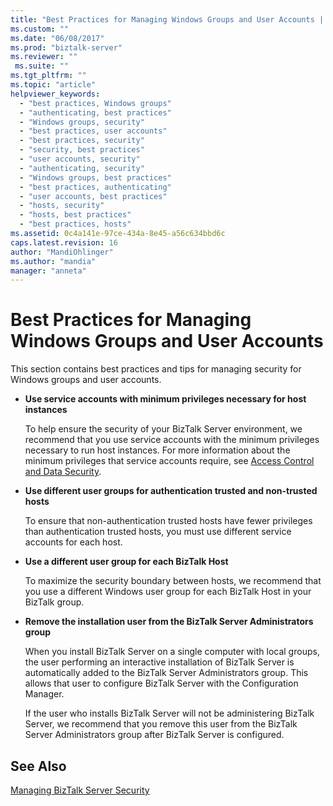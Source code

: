 ```yaml
---
title: "Best Practices for Managing Windows Groups and User Accounts | Microsoft Docs"
ms.custom: ""
ms.date: "06/08/2017"
ms.prod: "biztalk-server"
ms.reviewer: ""
 ms.suite: ""
ms.tgt_pltfrm: ""
ms.topic: "article"
helpviewer_keywords: 
  - "best practices, Windows groups"
  - "authenticating, best practices"
  - "Windows groups, security"
  - "best practices, user accounts"
  - "best practices, security"
  - "security, best practices"
  - "user accounts, security"
  - "authenticating, security"
  - "Windows groups, best practices"
  - "best practices, authenticating"
  - "user accounts, best practices"
  - "hosts, security"
  - "hosts, best practices"
  - "best practices, hosts"
ms.assetid: 0c4a141e-97ce-434a-8e45-a56c634bbd6c
caps.latest.revision: 16
author: "MandiOhlinger"
ms.author: "mandia"
manager: "anneta"
---
```

# Best Practices for Managing Windows Groups and User Accounts
This section contains best practices and tips for managing security for Windows groups and user accounts.  
  
-   **Use service accounts with minimum privileges necessary for host instances**  
  
     To help ensure the security of your BizTalk Server environment, we recommend that you use service accounts with the minimum privileges necessary to run host instances. For more information about the minimum privileges that service accounts require, see [Access Control and Data Security](../core/access-control-and-data-security.md).  
  
-   **Use different user groups for authentication trusted and non-trusted hosts**  
  
     To ensure that non-authentication trusted hosts have fewer privileges than authentication trusted hosts, you must use different service accounts for each host.  
  
-   **Use a different user group for each BizTalk Host**  
  
     To maximize the security boundary between hosts, we recommend that you use a different Windows user group for each BizTalk Host in your BizTalk group.  
  
-   **Remove the installation user from the BizTalk Server Administrators group**  
  
     When you install BizTalk Server on a single computer with local groups, the user performing an interactive installation of BizTalk Server is automatically added to the BizTalk Server Administrators group. This allows that user to configure BizTalk Server with the Configuration Manager.  
  
     If the user who installs BizTalk Server will not be administering BizTalk Server, we recommend that you remove this user from the BizTalk Server Administrators group after BizTalk Server is configured.  
  
## See Also  
 [Managing BizTalk Server Security](../core/managing-biztalk-server-security.md)
